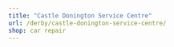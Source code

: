 ```yaml
---
title: "Castle Donington Service Centre"
url: /derby/castle-donington-service-centre/
shop: car repair
---
```

